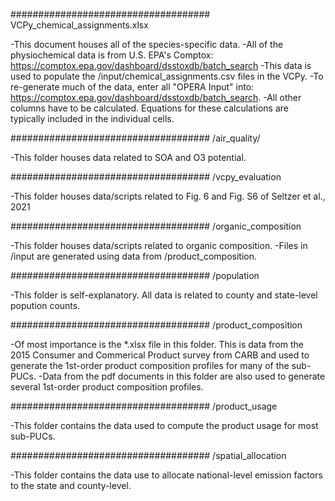 ####################################
VCPy_chemical_assignments.xlsx

-This document houses all of the species-specific data. 
-All of the physiochemical data is from U.S. EPA's Comptox: https://comptox.epa.gov/dashboard/dsstoxdb/batch_search
-This data is used to populate the /input/chemical_assignments.csv files in the VCPy.
-To re-generate much of the data, enter all "OPERA Input" into: https://comptox.epa.gov/dashboard/dsstoxdb/batch_search.
-All other columns have to be calculated. Equations for these calculations are typically included in the individual cells.

####################################
/air_quality/

-This folder houses data related to SOA and O3 potential.

####################################
/vcpy_evaluation

-This folder houses data/scripts related to Fig. 6 and Fig. S6 of Seltzer et al., 2021

####################################
/organic_composition

-This folder houses data/scripts related to organic composition.
-Files in /input are generated using data from /product_composition.

####################################
/population

-This folder is self-explanatory. All data is related to county and state-level popution counts.

####################################
/product_composition

-Of most importance is the *.xlsx file in this folder. This is data from the 2015 Consumer and Commerical Product
 survey from CARB and used to generate the 1st-order product composition profiles for many of the sub-PUCs.
-Data from the pdf documents in this folder are also used to generate several 1st-order product composition profiles.

####################################
/product_usage

-This folder contains the data used to compute the product usage for most sub-PUCs.

####################################
/spatial_allocation

-This folder contains the data use to allocate national-level emission factors to the state and county-level.